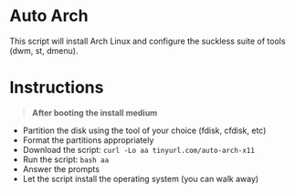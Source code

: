 # Auto Arch
This script will install Arch Linux and configure the suckless suite of tools (dwm, st, dmenu).

# Instructions
> **After booting the install medium**
- Partition the disk using the tool of your choice (fdisk, cfdisk, etc)
- Format the partitions appropriately
- Download the script: `curl -Lo aa tinyurl.com/auto-arch-x11`
- Run the script: `bash aa`
- Answer the prompts
- Let the script install the operating system (you can walk away)
